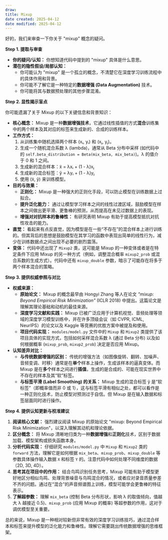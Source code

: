 ```yaml
---
draw:
title: Mixup
date created: 2025-04-12
date modified: 2025-04-12
---
```


好的，我们来审查一下你关于 "mixup" 概念的疑问。

**Step 1. 提取与审查**

* **你的疑问/认知：** 你想知道代码中提到的 "mixup" 具体是什么意思。
* **潜在的隐性假设/局部认知：**
    * 你可能认为 "mixup" 是一个孤立的概念，不清楚它在深度学习训练流程中的具体作用和背景。
    * 你可能不了解它是一种特定的**数据增强 (Data Augmentation)** 技术。
    * 你可能将其与数据预处理的其他步骤混淆。

**Step 2. 显性揭示盲点**

你可能遗漏了关于 Mixup 的以下关键信息和背景知识：

* **核心概念：** Mixup 是一种**数据增强技术**，它通过线性插值的方式**混合**训练集中的两个样本及其对应的标签来生成新的、合成的训练样本。
* **工作方式：**
    1. 从训练集中随机选择两个样本 (xᵢ, yᵢ) 和 (xⱼ, yⱼ)。
    2. 生成一个随机混合系数 λ (lambda)，通常从 Beta 分布中采样 (如代码中的 `self.beta_distribution = Beta(mix_beta, mix_beta)`)。λ 的值介于 0 和 1 之间。
    3. 生成新的混合样本：x̃ = λxᵢ + (1 - λ)xⱼ
    4. 生成新的混合标签：ỹ = λyᵢ + (1 - λ)yⱼ
    5. 使用 (x̃, ỹ) 来训练模型。
* **目的与效果：**
    * **正则化：** Mixup 是一种强大的正则化手段，可以防止模型在训练数据上过拟合。
    * **提升泛化能力：** 通过让模型学习样本之间的线性过渡区域，鼓励模型在样本之间做出更平滑、更鲁棒的预测，从而提高在未见过数据上的表现。
    * **增强对对抗样本的鲁棒性：** 有研究表明 Mixup 有助于提高模型抵抗对抗性攻击的能力。
* **直觉：** 看起来有点反直觉，因为模型是在一些“不存在”的混合样本上进行训练的。但其背后的思想是鼓励模型在其学习的函数中表现出简单的线性行为，减少在训练数据点之间出现不必要的剧烈震荡。
* **变体：** 代码中还出现了 `Mixup2` 类，这可能是 Mixup 的一种变体或者是在特定条件下应用 Mixup 的另一种方式（例如，调整混合概率 `mixup2_prob` 或混合系数的生成方式）。代码中还有 `mixup_double` 参数，暗示了可能存在将多于两个样本混合的策略。

**Step 3. 提供权威参照与对比**

* **权威来源：**
    * **原始论文：** Mixup 的概念最早由 Hongyi Zhang 等人在论文 *"mixup: Beyond Empirical Risk Minimization"* (ICLR 2018) 中提出。这篇论文是理解其理论基础和动机的最佳来源。
    * **深度学习文献和实践：** Mixup 已被广泛应用于计算机视觉、音频处理等领域的深度学习模型训练中，并在许多顶级会议（如 CVPR, ICML, NeurIPS）的论文以及 Kaggle 等竞赛的优胜方案中被提及和使用。
    * **项目代码实现：** `modules/model.py` 文件中的 `Mixup` 和 `Mixup2` 类提供了该项目具体的实现方式，包括如何采样混合系数 λ (通过 Beta 分布) 以及如何根据概率 (`mixup_prob`, `mixup2_prob`) 决定是否应用 Mixup。
* **认知差异对比：**
    * **与传统数据增强的区别：** 传统的增强方法（如图像旋转、翻转、加噪声、音频变调、时移）通常是在**单个**样本上操作，生成该样本的逼真变体。而 Mixup 是在**多个**样本之间进行**插值**，生成的是合成的、可能在现实世界中不存在的样本及其“软”标签。
    * **与标签平滑 (Label Smoothing) 的关系：** Mixup 生成的混合标签 ỹ 是“软标签”（即概率值而非 0 或 1），这与标签平滑有相似之处，都可以看作是一种正则化技术，防止模型对预测过于自信。但 Mixup 是在输入数据和标签层面同时进行操作。

**Step 4. 提供认知更新与校准建议**

1. **阅读核心文献：** 强烈建议阅读 Mixup 的原始论文 "mixup: Beyond Empirical Risk Minimization"，以深入理解其动机和理论依据。
2. **区分概念：** 将 Mixup 清晰地归类为一种**数据增强**和**正则化**技术，区别于数据加载、模型架构或损失函数本身。
3. **分析代码实现：** 仔细研究 `modules/model.py` 中 `Mixup` 和 `Mixup2` 类的 `forward` 方法，理解它是如何根据 `mix_beta`、`mixup_prob`、`mixup_double` 等参数具体操作输入数据 `X` 和标签 `Y` 的。注意代码中如何处理不同维度的数据（2D, 3D, 4D）。
4. **思考其在项目中的作用：** 结合鸟鸣识别任务思考，Mixup 可能有助于模型更好地区分相似鸟鸣、处理背景噪音与鸟鸣混合的情况，或者应对录音质量参差不齐的问题。通过在“混合”的声音频谱图上训练，模型可能学会更鲁棒的特征表示。
5. **了解超参数：** 理解 `mix_beta` (控制 Beta 分布形状，影响 λ 的取值倾向，值越大 λ 越接近 0.5)、`mixup_prob` (应用 Mixup 的概率) 等超参数的作用，这对于调优模型至关重要。

总的来说，Mixup 是一种相对较新但非常有效的深度学习训练技巧，通过混合样本和标签来提升模型的泛化能力和鲁棒性。理解它需要跳出传统数据增强的思维框架。
